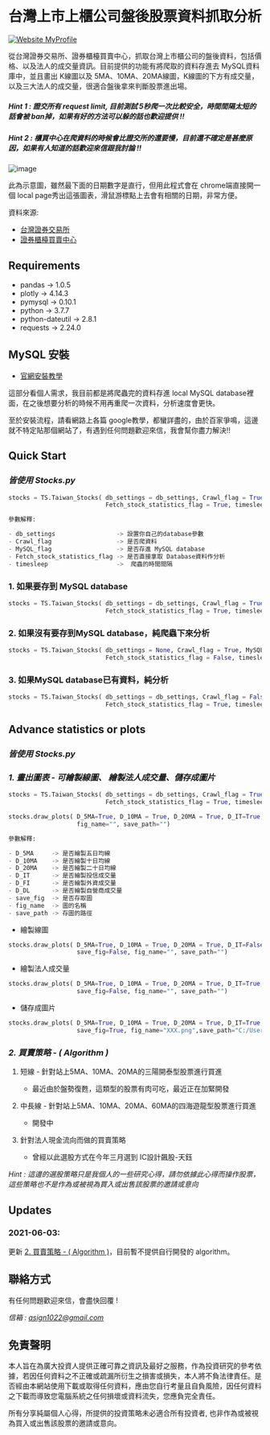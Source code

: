 # 台灣上市上櫃公司盤後股票資料抓取分析

[![Website MyProfile](https://img.shields.io/website/http/huggingface.co/transformers/index.html.svg?down_color=red&down_message=offline&up_message=online)](https://github.com/smalldan1022)


從台灣證券交易所、證券櫃檯買賣中心，抓取台灣上市櫃公司的盤後資料，包括價格、以及法人的成交量資訊。目前提供的功能有將爬取的資料存進去 MySQL資料庫中，並且畫出 K線圖以及 5MA、10MA、20MA線圖，K線圖的下方有成交量，以及三大法人的成交量，很適合盤後拿來判斷股票進出場。

##### *Hint 1 : 證交所有 request limit, 目前測試 5秒爬一次比較安全，時間間隔太短的話會被 ban掉，如果有好的方法可以躲的話也歡迎提供 !!*
##### *Hint 2 : 櫃買中心在爬資料的時候會比證交所的還要慢，目前還不確定是甚麼原因，如果有人知道的話歡迎來信跟我討論 !!*



![image](https://github.com/smalldan1022/Taiwan-Stocks/blob/main/pictures/Stocks.png)

此為示意圖，雖然最下面的日期數字是直行，但用此程式會在 chrome端直接開一個 local page秀出這張圖表，滑鼠游標點上去會有相關的日期，非常方便。


資料來源:

* [台灣證券交易所](https://www.twse.com.tw/zh/)
* [證券櫃檯買賣中心](https://www.tpex.org.tw/web/index.php?l=zh-tw)


## Requirements

* pandas             -> 1.0.5  
* plotly             -> 4.14.3
* pymysql            -> 0.10.1
* python             -> 3.7.7
* python-dateutil    -> 2.8.1
* requests           -> 2.24.0 

## MySQL 安裝


* [官網安裝教學](https://dev.mysql.com/doc/mysql-installation-excerpt/5.7/en/)
  
這部分看個人需求，我目前都是將爬蟲完的資料存進 local MySQL database裡面，在之後想要分析的時候不用再重爬一次資料，分析速度會更快。


至於安裝流程，請看網路上各篇 google教學，都蠻詳盡的，由於百家爭鳴，這邊就不特定貼那個網站了，有遇到任何問題歡迎來信，我會幫你盡力解決!!



## Quick Start

### *皆使用 Stocks.py*

``` python
stocks = TS.Taiwan_Stocks( db_settings = db_settings, Crawl_flag = True, MySQL_flag = True, 
                           Fetch_stock_statistics_flag = True, timesleep = 5)

參數解釋:

- db_settings                 -> 設置你自己的database參數
- Crawl_flag                  -> 是否爬資料 
- MySQL_flag                  -> 是否存進 MySQL database 
- Fetch_stock_statistics_flag -> 是否直接拿取 Database資料作分析
- timesleep                   ->  爬蟲的時間間隔

```

### 1.  如果要存到 MySQL database

``` python
stocks = TS.Taiwan_Stocks( db_settings = db_settings, Crawl_flag = True, MySQL_flag = True, 
                           Fetch_stock_statistics_flag = True, timesleep = 5)
```

### 2. 如果沒有要存到MySQL database，純爬蟲下來分析

``` python
stocks = TS.Taiwan_Stocks( db_settings = None, Crawl_flag = True, MySQL_flag = False, 
                           Fetch_stock_statistics_flag = False, timesleep = 5)
```
### 3. 如果MySQL database已有資料，純分析

``` python
stocks = TS.Taiwan_Stocks( db_settings = db_settings, Crawl_flag = False, MySQL_flag = False, 
                           Fetch_stock_statistics_flag = True, timesleep = 5)
```

## Advance statistics or plots

### *皆使用 Stocks.py*
### *1. 畫出圖表 - 可繪製線圖、 繪製法人成交量、儲存成圖片*

```python
stocks = TS.Taiwan_Stocks( db_settings = db_settings, Crawl_flag = True, MySQL_flag = True, 
                           Fetch_stock_statistics_flag = True, timesleep = 5)

stocks.draw_plots( D_5MA=True, D_10MA = True, D_20MA = True, D_IT=True, D_FI=True, D_DL=True, save_fig=False, 
                   fig_name="", save_path="")

參數解釋:

- D_5MA     -> 是否繪製五日均線
- D_10MA    -> 是否繪製十日均線
- D_20MA    -> 是否繪製二十日均線 
- D_IT      -> 是否繪製投信成交量
- D_FI      -> 是否繪製外資成交量
- D_DL      -> 是否繪製自營商成交量
- save_fig  -> 是否存取圖
- fig_name  -> 圖的名稱
- save_path -> 存圖的路徑
```

* 繪製線圖
```python
stocks.draw_plots( D_5MA=True, D_10MA = True, D_20MA = True, D_IT=False, D_FI=False, D_DL=False, 
                   save_fig=False, fig_name="", save_path="")

```

* 繪製法人成交量
```python
stocks.draw_plots( D_5MA=True, D_10MA = True, D_20MA = True, D_IT=True, D_FI=True, D_DL=True, 
                   save_fig=False, fig_name="", save_path="")

```

* 儲存成圖片
```python
stocks.draw_plots( D_5MA=True, D_10MA = True, D_20MA = True, D_IT=True, D_FI=True, D_DL=True, 
                   save_fig=True, fig_name="XXX.png",save_path="C:/Users/GitHub_projects/Side_project_1.stocks")

```
### *2. 買賣策略 - ( Algorithm )*


 1. 短線 - 針對站上5MA、10MA、20MA的三陽開泰型股票進行買進
    * 最近由於盤勢復甦，這類型的股票有肉可吃，最近正在加緊開發

 2. 中長線 - 針對站上5MA、10MA、20MA、60MA的四海遊龍型股票進行買進
    * 開發中

 3. 針對法人現金流向而做的買賣策略 
    * 曾經以此選股方式在今年三月選到 IC設計飆股-天鈺


*Hint : 這邊的選股策略只是我個人的一些研究心得，請勿依據此心得而操作股票，這些策略也不是作為或被視為買入或出售該股票的邀請或意向* 


## Updates

### 2021-06-03: 
更新 [2. 買賣策略 - ( Algorithm )](#2-買賣策略----algorithm-)，目前暫不提供自行開發的 algorithm。


## 聯絡方式

有任何問題歡迎來信，會盡快回覆 !

*信箱 : asign1022@gmail.com*

## 免責聲明

本人旨在為廣大投資人提供正確可靠之資訊及最好之服務，作為投資研究的參考依據，若因任何資料之不正確或疏漏所衍生之損害或損失，本人將不負法律責任。是否經由本網站使用下載或取得任何資料，應由您自行考量且自負風險，因任何資料之下載而導致您電腦系統之任何損壞或資料流失，您應負完全責任。

所有分享純屬個人心得，所提供的投資策略未必適合所有投資者, 也非作為或被視為買入或出售該股票的邀請或意向。



